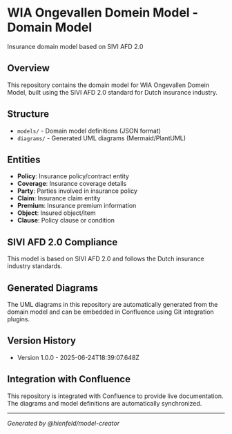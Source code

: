 # WIA Ongevallen Domein Model - Domain Model

Insurance domain model based on SIVI AFD 2.0

## Overview

This repository contains the domain model for WIA Ongevallen Domein Model, built using the SIVI AFD 2.0 standard for Dutch insurance industry.

## Structure

- `models/` - Domain model definitions (JSON format)
- `diagrams/` - Generated UML diagrams (Mermaid/PlantUML)

## Entities

- **Policy**: Insurance policy/contract entity
- **Coverage**: Insurance coverage details
- **Party**: Parties involved in insurance policy
- **Claim**: Insurance claim entity
- **Premium**: Insurance premium information
- **Object**: Insured object/item
- **Clause**: Policy clause or condition

## SIVI AFD 2.0 Compliance

This model is based on SIVI AFD 2.0 and follows the Dutch insurance industry standards.

## Generated Diagrams

The UML diagrams in this repository are automatically generated from the domain model and can be embedded in Confluence using Git integration plugins.

## Version History

- Version 1.0.0 - 2025-06-24T18:39:07.648Z

## Integration with Confluence

This repository is integrated with Confluence to provide live documentation. The diagrams and model definitions are automatically synchronized.

---

*Generated by @hienfeld/model-creator*
